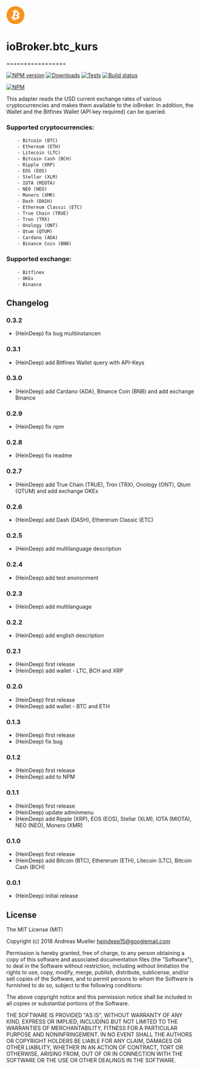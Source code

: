 ![Logo](admin/btc_kurs.png)
# ioBroker.btc_kurs
=================

[![NPM version](https://img.shields.io/npm/v/iobroker.btc_kurs.svg)](https://www.npmjs.com/package/iobroker.btc_kurs)
[![Downloads](https://img.shields.io/npm/dm/iobroker.btc_kurs.svg)](https://www.npmjs.com/package/iobroker.btc_kurs)
[![Tests](https://travis-ci.org/heindeep/ioBroker.btc_kurs.svg?branch=master)](https://travis-ci.org/heindeep/ioBroker.btc_kurs)
[![Build status](https://ci.appveyor.com/api/projects/status/w6p6oweh28sxm5ja?svg=true)](https://ci.appveyor.com/project/heindeep/iobroker-btc-kurs)

[![NPM](https://nodei.co/npm/iobroker.btc_kurs.png?downloads=true)](https://nodei.co/npm/iobroker.btc_kurs/)

This adapter reads the USD current exchange rates of various cryptocurrencies and makes them available to the ioBroker.
In addition, the Wallet and the Bitfinex Wallet (API key required) can be queried.

###	Supported cryptocurrencies:
	
		- Bitcoin (BTC)
		- Ethereum (ETH)
		- Litecoin (LTC)
		- Bitcoin Cash (BCH)
		- Ripple (XRP)
		- EOS (EOS)
		- Stellar (XLM)
		- IOTA (MIOTA)
		- NEO (NEO)
		- Monero (XMR)
		- Dash (DASH)
		- Ethereum Classic (ETC)
		- True Chain (TRUE)
		- Tron (TRX)
		- Onology (ONT)
		- Qtum (QTUM)
		- Cardano (ADA)
		- Binance Coin (BNB)
	
###	Supported exchange:
  
		- Bitfinex
		- OKEx
		- Binance
		
## Changelog

### 0.3.2
* (HeinDeep) fix bug multiinstancen

### 0.3.1
* (HeinDeep) add Bitfinex Wallet query with API-Keys

### 0.3.0
* (HeinDeep) add Cardano (ADA), Binance Coin (BNB) and add exchange Binance

### 0.2.9
* (HeinDeep) fix npm

### 0.2.8
* (HeinDeep) fix readme

### 0.2.7
* (HeinDeep) add True Chain (TRUE), Tron (TRX), Onology (ONT), Qtum (QTUM) and add exchange OKEx

### 0.2.6
* (HeinDeep) add Dash (DASH), Ethererum Classic (ETC)

### 0.2.5
* (HeinDeep) add multilanguage description

### 0.2.4
* (HeinDeep) add test environment

### 0.2.3
* (HeinDeep) add multilanguage

### 0.2.2
* (HeinDeep) add english description

### 0.2.1
* (HeinDeep) first release
* (HeinDeep) add wallet - LTC, BCH and XRP

### 0.2.0
* (HeinDeep) first release
* (HeinDeep) add wallet - BTC and ETH

### 0.1.3
* (HeinDeep) first release
* (HeinDeep) fix bug 

### 0.1.2
* (HeinDeep) first release
* (HeinDeep) add to NPM
		
### 0.1.1
* (HeinDeep) first release
* (HeinDeep) update adminmenu
* (HeinDeep) add Ripple (XRP), EOS (EOS), Stellar (XLM), IOTA (MIOTA), NEO (NEO), Monero (XMR)
		
### 0.1.0
* (HeinDeep) first release
* (HeinDeep) add Bitcoin (BTC), Ethererum (ETH), Litecoin (LTC), Bitcoin Cash (BCH)

### 0.0.1
* (HeinDeep) initial release

 

## License
The MIT License (MIT)

Copyright (c) 2018 Andreas Mueller <heindeep15@googlemail.com>

Permission is hereby granted, free of charge, to any person obtaining a copy
of this software and associated documentation files (the "Software"), to deal
in the Software without restriction, including without limitation the rights
to use, copy, modify, merge, publish, distribute, sublicense, and/or sell
copies of the Software, and to permit persons to whom the Software is
furnished to do so, subject to the following conditions:

The above copyright notice and this permission notice shall be included in
all copies or substantial portions of the Software.

THE SOFTWARE IS PROVIDED "AS IS", WITHOUT WARRANTY OF ANY KIND, EXPRESS OR
IMPLIED, INCLUDING BUT NOT LIMITED TO THE WARRANTIES OF MERCHANTABILITY,
FITNESS FOR A PARTICULAR PURPOSE AND NONINFRINGEMENT. IN NO EVENT SHALL THE
AUTHORS OR COPYRIGHT HOLDERS BE LIABLE FOR ANY CLAIM, DAMAGES OR OTHER
LIABILITY, WHETHER IN AN ACTION OF CONTRACT, TORT OR OTHERWISE, ARISING FROM,
OUT OF OR IN CONNECTION WITH THE SOFTWARE OR THE USE OR OTHER DEALINGS IN
THE SOFTWARE.
